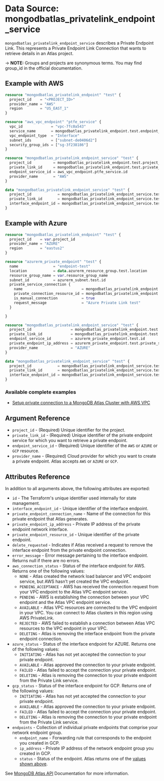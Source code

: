 # Data Source: mongodbatlas_privatelink_endpoint_service

`mongodbatlas_privatelink_endpoint_service` describes a Private Endpoint Link. This represents a Private Endpoint Link Connection that wants to retrieve details in an Atlas project.

-> **NOTE:** Groups and projects are synonymous terms. You may find group_id in the official documentation.

## Example with AWS

```terraform
resource "mongodbatlas_privatelink_endpoint" "test" {
  project_id    = "<PROJECT_ID>"
  provider_name = "AWS"
  region        = "US_EAST_1"
}

resource "aws_vpc_endpoint" "ptfe_service" {
  vpc_id             = "vpc-7fc0a543"
  service_name       = mongodbatlas_privatelink_endpoint.test.endpoint_service_name
  vpc_endpoint_type  = "Interface"
  subnet_ids         = ["subnet-de0406d2"]
  security_group_ids = ["sg-3f238186"]
}

resource "mongodbatlas_privatelink_endpoint_service" "test" {
  project_id          = mongodbatlas_privatelink_endpoint.test.project_id
  private_link_id     = mongodbatlas_privatelink_endpoint.test.private_link_id
  endpoint_service_id = aws_vpc_endpoint.ptfe_service.id
  provider_name       = "AWS"
}

data "mongodbatlas_privatelink_endpoint_service" "test" {
  project_id            = mongodbatlas_privatelink_endpoint_service.test.project_id
  private_link_id       = mongodbatlas_privatelink_endpoint_service.test.private_link_id
  interface_endpoint_id = mongodbatlas_privatelink_endpoint_service.test.interface_endpoint_id
}
```

## Example with Azure

```terraform
resource "mongodbatlas_privatelink_endpoint" "test" {
  project_id    = var.project_id
  provider_name = "AZURE"
  region        = "eastus2"
}

resource "azurerm_private_endpoint" "test" {
  name                = "endpoint-test"
  location            = data.azurerm_resource_group.test.location
  resource_group_name = var.resource_group_name
  subnet_id           = azurerm_subnet.test.id
  private_service_connection {
    name                           = mongodbatlas_privatelink_endpoint.test.private_link_service_name
    private_connection_resource_id = mongodbatlas_privatelink_endpoint.test.private_link_service_resource_id
    is_manual_connection           = true
    request_message                = "Azure Private Link test"
  }

}

resource "mongodbatlas_privatelink_endpoint_service" "test" {
  project_id                  = mongodbatlas_privatelink_endpoint.test.project_id
  private_link_id             = mongodbatlas_privatelink_endpoint.test.private_link_id
  endpoint_service_id         = azurerm_private_endpoint.test.id
  private_endpoint_ip_address = azurerm_private_endpoint.test.private_service_connection.0.private_ip_address
  provider_name               = "AZURE"
}

data "mongodbatlas_privatelink_endpoint_service" "test" {
  project_id            = mongodbatlas_privatelink_endpoint_service.test.project_id
  private_link_id       = mongodbatlas_privatelink_endpoint_service.test.private_link_id
  interface_endpoint_id = mongodbatlas_privatelink_endpoint_service.test.interface_endpoint_id
}
```

### Available complete examples
- [Setup private connection to a MongoDB Atlas Cluster with AWS VPC](https://github.com/mongodb/terraform-provider-mongodbatlas/blob/master/examples/aws-privatelink-endpoint/cluster)

## Argument Reference

* `project_id` - (Required) Unique identifier for the project.
* `private_link_id` - (Required) Unique identifier of the private endpoint service for which you want to retrieve a private endpoint.
* `endpoint_service_id` - (Required) Unique identifier of the `AWS` or `AZURE` or `GCP` resource.
* `provider_name` - (Required) Cloud provider for which you want to create a private endpoint. Atlas accepts `AWS` or `AZURE` or `GCP`.

## Attributes Reference

In addition to all arguments above, the following attributes are exported:

* `id` - The Terraform's unique identifier used internally for state management.
* `interface_endpoint_id` - Unique identifier of the interface endpoint.
* `private_endpoint_connection_name` - Name of the connection for this private endpoint that Atlas generates.
* `private_endpoint_ip_address` - Private IP address of the private endpoint network interface.
* `private_endpoint_resource_id` - Unique identifier of the private endpoint.
* `delete_requested` - Indicates if Atlas received a request to remove the interface endpoint from the private endpoint connection.
* `error_message` - Error message pertaining to the interface endpoint. Returns null if there are no errors.
* `aws_connection_status` - Status of the interface endpoint for AWS.
  Returns one of the following values:
  * `NONE` - Atlas created the network load balancer and VPC endpoint service, but AWS hasn’t yet created the VPC endpoint.
  * `PENDING_ACCEPTANCE` - AWS has received the connection request from your VPC endpoint to the Atlas VPC endpoint service.
  * `PENDING` - AWS is establishing the connection between your VPC endpoint and the Atlas VPC endpoint service.
  * `AVAILABLE` - Atlas VPC resources are connected to the VPC endpoint in your VPC. You can connect to Atlas clusters in this region using AWS PrivateLink.
  * `REJECTED` - AWS failed to establish a connection between Atlas VPC resources to the VPC endpoint in your VPC.
  * `DELETING` - Atlas is removing the interface endpoint from the private endpoint connection.
* `azure_status` - Status of the interface endpoint for AZURE.
  Returns one of the following values:
  * `INITIATING` - Atlas has not yet accepted the connection to your private endpoint.
  * `AVAILABLE` - Atlas approved the connection to your private endpoint.
  * `FAILED` - Atlas failed to accept the connection your private endpoint.
  * `DELETING` - Atlas is removing the connection to your private endpoint from the Private Link service.
* `gcp_status` - Status of the interface endpoint for GCP.
  Returns one of the following values:
  * `INITIATING` - Atlas has not yet accepted the connection to your private endpoint.
  * `AVAILABLE` - Atlas approved the connection to your private endpoint.
  * `FAILED` - Atlas failed to accept the connection your private endpoint.
  * `DELETING` - Atlas is removing the connection to your private endpoint from the Private Link service.
* `endpoints` - Collection of individual private endpoints that comprise your network endpoint group.
  * `endpoint_name` - Forwarding rule that corresponds to the endpoint you created in GCP.
  * `ip_address` - Private IP address of the network endpoint group you created in GCP.
  * `status` - Status of the endpoint. Atlas returns one of the [values shown above](https://docs.atlas.mongodb.com/reference/api/private-endpoints-endpoint-create-one/#std-label-ref-status-field).

See [MongoDB Atlas API](https://docs.atlas.mongodb.com/reference/api/private-endpoints-endpoint-get-one/) Documentation for more information.
